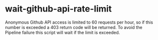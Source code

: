 # wait-github-api-rate-limit
Anonymous Github API access is limited to 60 requests per hour, so if this number is exceeded a 403 return code will be returned. To avoid the Pipeline failure this script will wait if the limit is exceeded.
